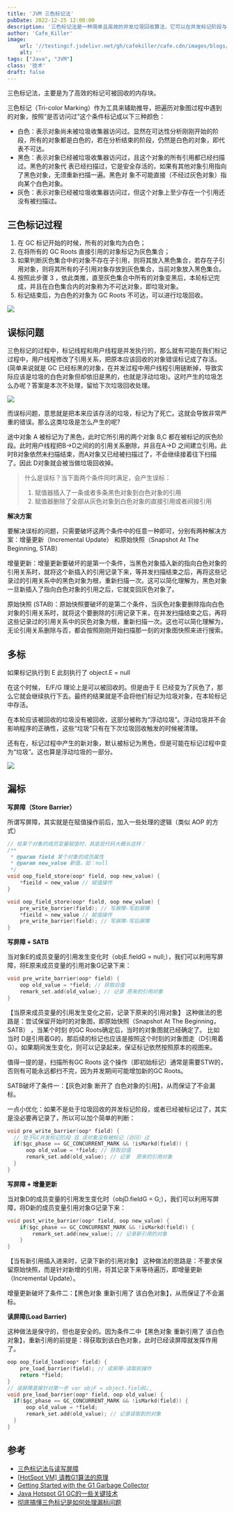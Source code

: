 ```yaml
---
title: 'JVM 三色标记法'
pubDate: 2022-12-25 12:00:00
description: '三色标记法是一种简单且高效的并发垃圾回收算法，它可以在并发标记阶段与应用程序并发执行，从而减少垃圾回收对应用程序的影响。然而，它也存在一些问题，比如浮动垃圾和读屏障，需要通过一些优化技术来解决。'
author: 'Cafe_Killer'
image:
    url: '//testingcf.jsdelivr.net/gh/cafekiller/cafe.cdn/images/blogs/post221225_1.awebp'
    alt: ''
tags: ["Java", "JVM"]
class: '技术'
draft: false
---
```


三色标记法，主要是为了高效的标记可被回收的内存块。

三色标记（Tri-color Marking）作为工具来辅助推导，把遍历对象图过程中遇到的对象，按照“是否访问过”这个条件标记成以下三种颜色：

- 白色：表示对象尚未被垃圾收集器访问过。显然在可达性分析刚刚开始的阶段，所有的对象都是白色的，若在分析结束的阶段，仍然是白色的对象，即代表不可达。
- 黑色：表示对象已经被垃圾收集器访问过，且这个对象的所有引用都已经扫描过。黑色的对象代 表已经扫描过，它是安全存活的，如果有其他对象引用指向了黑色对象，无须重新扫描一遍。黑色对 象不可能直接（不经过灰色对象）指向某个白色对象。
- 灰色：表示对象已经被垃圾收集器访问过，但这个对象上至少存在一个引用还没有被扫描过。

## 三色标记过程

1. 在  GC 标记开始的时候，所有的对象均为白色；
2. 在将所有的 GC Roots 直接引用的对象标记为灰色集合；
3. 如果判断灰色集合中的对象不存在子引用，则将其放入黑色集合，若存在子引用对象，则将其所有的子引用对象存放到灰色集合，当前对象放入黑色集合。
4. 按照此步骤 3 ，依此类推，直至灰色集合中所有的对象变黑后，本轮标记完成，并且在白色集合内的对象称为不可达对象，即垃圾对象。
5. 标记结束后，为白色的对象为 GC Roots 不可达，可以进行垃圾回收。

![](//testingcf.jsdelivr.net/gh/cafekiller/cafe.cdn/images/blogs/post221225_2.awebp)

## 误标问题

三色标记的过程中，标记线程和用户线程是并发执行的，那么就有可能在我们标记过程中，用户线程修改了引用关系，把原本应该回收的对象错误标记成了存活。(简单来说就是 GC 已经标黑的对象，在并发过程中用户线程引用链断掉，导致实际应该是垃圾的白色对象但却依旧是黑的，也就是浮动垃圾)。这时产生的垃圾怎么办呢？答案是本次不处理，留给下次垃圾回收处理。

![](//testingcf.jsdelivr.net/gh/cafekiller/cafe.cdn/images/blogs/post221225_3.awebp)

而误标问题，意思就是把本来应该存活的垃圾，标记为了死亡。这就会导致非常严重的错误。那么这类垃圾是怎么产生的呢?

途中对象 A 被标记为了黑色，此时它所引用的两个对象 B,C 都在被标记的灰色阶段。此时用户线程把B->D之间的的引用关系删除，并且在A->D 之间建立引用。此时B对象依然未扫描结束，而A对象又已经被扫描过了，不会继续接着往下扫描了。因此 D对象就会被当做垃圾回收掉。

> 什么是误标？当下面两个条件同时满足，会产生误标：
> 
> 1. 赋值器插入了一条或者多条黑色对象到白色对象的引用
> 2. 赋值器删除了全部从灰色对象到白色对象的直接引用或者间接引用

**解决方案**

要解决误标的问题，只需要破坏这两个条件中的任意一种即可，分别有两种解决方案：增量更新（Incremental Update） 和原始快照（Snapshot At The Beginning, STAB）

增量更新：增量更新要破坏的是第一个条件，当黑色对象插入新的指向白色对象的引用关系时，就将这个新插入的引用记录下来，等并发扫描结束之后，再将这些记录过的引用关系中的黑色对象为根，重新扫描一次。这可以简化理解为，黑色对象一旦新插入了指向白色对象的引用之后，它就变回灰色对象了。

原始快照 (STAB)：原始快照要破坏的是第二个条件，当灰色对象要删除指向白色对象的引用关系时，就将这个要删除的引用记录下来，在并发扫描结束之后，再将这些记录过的引用关系中的灰色对象为根，重新扫描一次。这也可以简化理解为，无论引用关系删除与否，都会按照刚刚开始扫描那一刻的对象图快照来进行搜索。

## 多标

如果标记执行到 E 此刻执行了 object.E = null

在这个时候， E/F/G 理论上是可以被回收的。但是由于 E 已经变为了灰色了，那么它就会继续执行下去。最终的结果就是不会将他们标记为垃圾对象，在本轮标记中存活。

在本轮应该被回收的垃圾没有被回收，这部分被称为“浮动垃圾”。浮动垃圾并不会影响程序的正确性，这些“垃圾”只有在下次垃圾回收触发的时候被清理。

还有在，标记过程中产生的新对象，默认被标记为黑色，但是可能在标记过程中变为“垃圾”。这也算是浮动垃圾的一部分。

![](//testingcf.jsdelivr.net/gh/cafekiller/cafe.cdn/images/blogs/post221225_4.awebp)

## 漏标

**写屏障（Store Barrier）**

所谓写屏障，其实就是在赋值操作前后，加入一些处理的逻辑（类似 AOP 的方式）

```c
// 给某个对象的成员变量赋值时，其底层代码大概长这样：
/**
 * @param field 某个对象的成员属性
 * @param new_value 新值，如：null
 */
void oop_field_store(oop* field, oop new_value) {
    *fieild = new_value // 赋值操作
}

void oop_field_store(oop* field, oop new_value) {
    pre_write_barrier(field); // 写屏障-写前屏障
    *fieild = new_value // 赋值操作 
    pre_write_barrier(field); // 写屏障-写后屏障
}
```

**写屏障 + SATB**

当对象E的成员变量的引用发生变化时（objE.fieldG = null;），我们可以利用写屏障，将E原来成员变量的引用对象G记录下来：

```c
void pre_write_barrier(oop* field) {
    oop old_value = *field; // 获取旧值
    remark_set.add(old_value); // 记录 原来的引用对象
}
```

【当原来成员变量的引用发生变化之前，记录下原来的引用对象】
这种做法的思路是：尝试保留开始时的对象图，即原始快照（Snapshot At The Beginning，SATB） ，当某个时刻 的GC Roots确定后，当时的对象图就已经确定了。
比如 当时 D是引用着G的，那后续的标记也应该是按照这个时刻的对象图走（D引用着G）。如果期间发生变化，则可以记录起来，保证标记依然按照原本的视图来。

值得一提的是，扫描所有GC Roots 这个操作（即初始标记）通常是需要STW的，否则有可能永远都扫不完，因为并发期间可能增加新的GC Roots。

SATB破坏了条件一：【灰色对象 断开了 白色对象的引用】，从而保证了不会漏标。

一点小优化：如果不是处于垃圾回收的并发标记阶段，或者已经被标记过了，其实是没必要再记录了，所以可以加个简单的判断：

```c
void pre_write_barrier(oop* field) {
  // 处于GC并发标记阶段 且 该对象没有被标记（访问）过
  if($gc_phase == GC_CONCURRENT_MARK && !isMarkd(field)) { 
      oop old_value = *field; // 获取旧值
      remark_set.add(old_value); // 记录  原来的引用对象
  }
}
```

**写屏障 + 增量更新**

当对象D的成员变量的引用发生变化时（objD.fieldG = G;），我们可以利用写屏障，将D新的成员变量引用对象G记录下来：

```c
void post_write_barrier(oop* field, oop new_value) {  
    if($gc_phase == GC_CONCURRENT_MARK && !isMarkd(field)) {
        remark_set.add(new_value); // 记录新引用的对象
    }
}
```

【当有新引用插入进来时，记录下新的引用对象】
这种做法的思路是：不要求保留原始快照，而是针对新增的引用，将其记录下来等待遍历，即增量更新（Incremental Update）。

增量更新破坏了条件二：【黑色对象 重新引用了 该白色对象】，从而保证了不会漏标。

**读屏障(Load Barrier)**

这种做法是保守的，但也是安全的。因为条件二中【黑色对象 重新引用了 该白色对象】，重新引用的前提是：得获取到该白色对象，此时已经读屏障就发挥作用了。

```c
oop oop_field_load(oop* field) {
    pre_load_barrier(field); // 读屏障-读取前操作
    return *field;
}
// 读屏障直接针对第一步 var objF = object.fieldG;,
void pre_load_barrier(oop* field, oop old_value) {  
  if($gc_phase == GC_CONCURRENT_MARK && !isMarkd(field)) {
      oop old_value = *field;
      remark_set.add(old_value); // 记录读取到的对象
  }
}
```

## 参考

- [三色标记法与读写屏障](https://www.jianshu.com/p/12544c0ad5c1)
- [[HotSpot VM] 请教G1算法的原理](https://hllvm-group.iteye.com/group/topic/44381)
- [Getting Started with the G1 Garbage Collector](https://www.oracle.com/webfolder/technetwork/tutorials/obe/java/G1GettingStarted/index.html)
- [Java Hotspot G1 GC的一些关键技术](https://tech.meituan.com/2016/09/23/g1.html)
- [彻底搞懂三色标记是如何处理漏标问题](https://blog.csdn.net/weixin_47184173/article/details/113622421)




